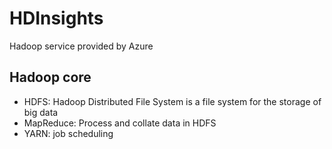 # HDInsights
Hadoop service provided by Azure

## Hadoop core
- HDFS: Hadoop Distributed File System is a file system for the storage of big data
- MapReduce: Process and collate data in HDFS
- YARN: job scheduling
